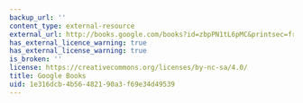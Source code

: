 ```yaml
---
backup_url: ''
content_type: external-resource
external_url: http://books.google.com/books?id=zbpPN1tL6pMC&printsec=frontcover
has_external_licence_warning: true
has_external_license_warning: true
is_broken: ''
license: https://creativecommons.org/licenses/by-nc-sa/4.0/
title: Google Books
uid: 1e316dcb-4b56-4821-90a3-f69e34d49539
---
```

